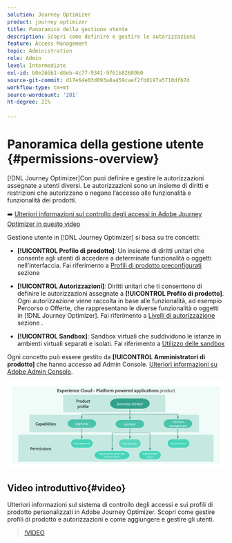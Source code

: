 ```yaml
---
solution: Journey Optimizer
product: journey optimizer
title: Panoramica della gestione utente
description: Scopri come definire e gestire le autorizzazioni
feature: Access Management
topic: Administration
role: Admin
level: Intermediate
exl-id: b8e266b1-d8eb-4c77-9341-9761b82609b0
source-git-commit: d17e64e03d093a8a459caef2fb0197a5710dfb7d
workflow-type: tm+mt
source-wordcount: '201'
ht-degree: 21%

---
```


# Panoramica della gestione utente {#permissions-overview}

[!DNL Journey Optimizer]Con puoi definire e gestire le autorizzazioni assegnate a utenti diversi. Le autorizzazioni sono un insieme di diritti e restrizioni che autorizzano o negano l’accesso alle funzionalità e funzionalità dei prodotti.

➡️ [Ulteriori informazioni sul controllo degli accessi in Adobe Journey Optimizer in questo video](#video)

Gestione utente in [!DNL Journey Optimizer] si basa su tre concetti:

* **[!UICONTROL Profilo di prodotto]**: Un insieme di diritti unitari che consente agli utenti di accedere a determinate funzionalità o oggetti nell’interfaccia. Fai riferimento a [Profili di prodotto preconfigurati](ootb-product-profiles.md) sezione

* **[!UICONTROL Autorizzazioni]**: Diritti unitari che ti consentono di definire le autorizzazioni assegnate a **[!UICONTROL Profilo di prodotto]**. Ogni autorizzazione viene raccolta in base alle funzionalità, ad esempio Percorso o Offerte, che rappresentano le diverse funzionalità o oggetti in [!DNL Journey Optimizer]. Fai riferimento a [Livelli di autorizzazione](high-low-permissions.md) sezione .

* **[!UICONTROL Sandbox]**: Sandbox virtuali che suddividono le istanze in ambienti virtuali separati e isolati. Fai riferimento a [Utilizzo delle sandbox](sandboxes.md)

Ogni concetto può essere gestito da **[!UICONTROL Amministratori di prodotto]** che hanno accesso ad Admin Console. [Ulteriori informazioni su Adobe Admin Console](https://helpx.adobe.com/it/enterprise/managing/user-guide.html).

![](assets/do-not-localize/permissions_2.png)

## Video introduttivo{#video}

Ulteriori informazioni sul sistema di controllo degli accessi e sui profili di prodotto personalizzati in Adobe Journey Optimizer. Scopri come gestire profili di prodotto e autorizzazioni e come aggiungere e gestire gli utenti.

>[!VIDEO](https://video.tv.adobe.com/v/333998?quality=12)
